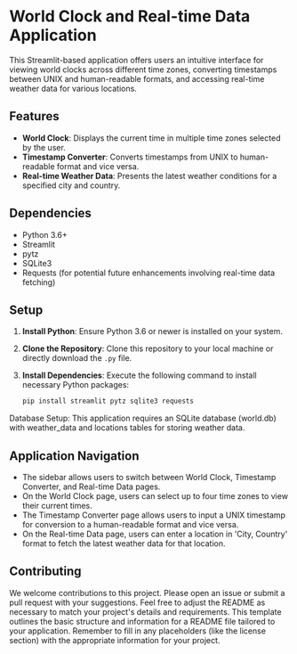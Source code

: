 # World Clock and Real-time Data Application

This Streamlit-based application offers users an intuitive interface for viewing world clocks across different time zones, converting timestamps between UNIX and human-readable formats, and accessing real-time weather data for various locations.

## Features

- **World Clock**: Displays the current time in multiple time zones selected by the user.
- **Timestamp Converter**: Converts timestamps from UNIX to human-readable format and vice versa.
- **Real-time Weather Data**: Presents the latest weather conditions for a specified city and country.

## Dependencies

- Python 3.6+
- Streamlit
- pytz
- SQLite3
- Requests (for potential future enhancements involving real-time data fetching)

## Setup

1. **Install Python**: Ensure Python 3.6 or newer is installed on your system.
2. **Clone the Repository**: Clone this repository to your local machine or directly download the `.py` file.
3. **Install Dependencies**: Execute the following command to install necessary Python packages:

   ```bash
   pip install streamlit pytz sqlite3 requests
   
Database Setup: This application requires an SQLite database (world.db) with weather_data and locations tables for storing weather data.
## Application Navigation

- The sidebar allows users to switch between World Clock, Timestamp Converter, and Real-time Data pages.
- On the World Clock page, users can select up to four time zones to view their current times.
- The Timestamp Converter page allows users to input a UNIX timestamp for conversion to a human-readable format and vice versa.
- On the Real-time Data page, users can enter a location in 'City, Country' format to fetch the latest weather data for that location.

## Contributing
We welcome contributions to this project. Please open an issue or submit a pull request with your suggestions.
Feel free to adjust the README as necessary to match your project's details and requirements.
This template outlines the basic structure and information for a README file tailored to your application. Remember to fill in any placeholders (like the license section) with the appropriate information for your project.



